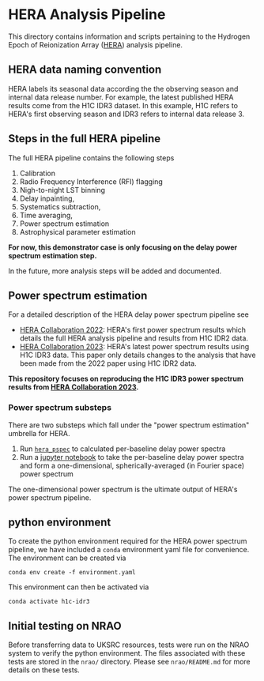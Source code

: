 # HERA Analysis Pipeline

This directory contains information and scripts pertaining to the Hydrogen Epoch of Reionization Array ([HERA](https://reionization.org/)) analysis pipeline.

## HERA data naming convention

HERA labels its seasonal data according the the observing season and internal data release number.  For example, the latest published HERA results come from the H1C IDR3 dataset.  In this example, H1C refers to HERA's first observing season and IDR3 refers to internal data release 3.

## Steps in the full HERA pipeline

The full HERA pipeline contains the following steps

1. Calibration
2. Radio Frequency Interference (RFI) flagging
3. Nigh-to-night LST binning
4. Delay inpainting,
5. Systematics subtraction,
6. Time averaging,
7. Power spectrum estimation
8. Astrophysical parameter estimation

**For now, this demonstrator case is only focusing on the delay power spectrum estimation step.** 

In the future, more analysis steps will be added and documented.

## Power spectrum estimation

For a detailed description of the HERA delay power spectrum pipeline see

- [HERA Collaboration 2022](https://ui.adsabs.harvard.edu/abs/2022ApJ...925..221A/abstract): HERA's first power spectrum results which details the full HERA analysis pipeline and results from H1C IDR2 data.
- [HERA Collaboration 2023](https://ui.adsabs.harvard.edu/abs/2023ApJ...945..124H/abstract): HERA's latest power spectrum results using H1C IDR3 data.  This paper only details changes to the analysis that have been made from the 2022 paper using H1C IDR2 data.

**This repository focuses on reproducing the H1C IDR3 power spectrum results from [HERA Collaboration 2023](https://ui.adsabs.harvard.edu/abs/2023ApJ...945..124H/abstract).**

### Power spectrum substeps

There are two substeps which fall under the "power spectrum estimation" umbrella for HERA.

1. Run [`hera_pspec`](https://github.com/HERA-Team/hera_pspec) to calculated per-baseline delay power spectra
2. Run a [jupyter notebook](https://github.com/HERA-Team/H1C_IDR3_Power_Spectra/blob/main/SPOILERS/All_Epochs_Power_Spectra/H1C_IDR3_Power_Spectra.ipynb) to take the per-baseline delay power spectra and form a one-dimensional, spherically-averaged (in Fourier space) power spectrum

The one-dimensional power spectrum is the ultimate output of HERA's power spectrum pipeline.

## python environment

To create the python environment required for the HERA power spectrum pipeline, we have included a `conda` environment yaml file for convenience.  The environment can be created via
```
conda env create -f environment.yaml
```
This environment can then be activated via
```
conda activate h1c-idr3
```

## Initial testing on NRAO

Before transferring data to UKSRC resources, tests were run on the NRAO system to verify the python environment.  The files associated with these tests are stored in the `nrao/` directory.  Please see `nrao/README.md` for more details on these tests.
